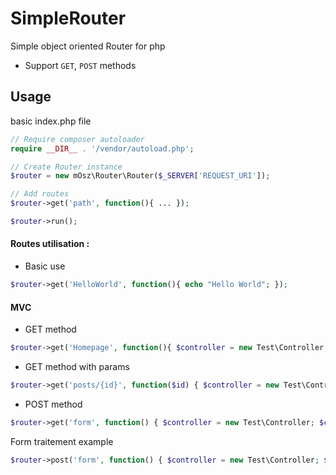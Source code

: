 # SimpleRouter
Simple object oriented Router for php 
- Support `GET`, `POST` methods


## Usage
basic index.php file
```php
// Require composer autoloader
require __DIR__ . '/vendor/autoload.php';

// Create Router instance
$router = new mOsz\Router\Router($_SERVER['REQUEST_URI']);

// Add routes
$router->get('path', function(){ ... });

$router->run(); 
```
#### Routes utilisation :
- Basic use
```php
$router->get('HelloWorld', function(){ echo "Hello World"; });
```
#### MVC
- GET method
```php
$router->get('Homepage', function(){ $controller = new Test\Controller; $controller->index(); });
```

- GET method with params
```php
$router->get('posts/{id}', function($id) { $controller = new Test\Controller; $controller->posts($id); });
```

- POST method  
```php
$router->get('form', function() { $controller = new Test\Controller; $controller->form(); });
```
Form traitement example
```php
$router->post('form', function() { $controller = new Test\Controller; $controller->form(); });
```





